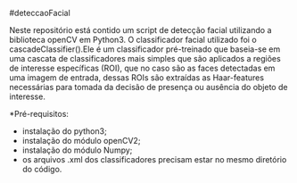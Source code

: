 #deteccaoFacial

Neste repositório está contido um script de detecção facial utilizando a biblioteca openCV em Python3.
O classificador facial utilizado foi o cascadeClassifier().Ele é um classificador pré-treinado que baseia-se em uma cascata de classificadores mais simples que são aplicados a regiões de interesse específicas (ROI), que no caso são as faces detectadas em uma imagem de entrada, dessas ROIs são extraídas as Haar-features necessárias para tomada da decisão de presença ou ausência do objeto de interesse.

*Pré-requisitos:
- instalação do python3;
- instalação do módulo openCV2;
- instalação do módulo Numpy;
- os arquivos .xml dos classificadores precisam estar no mesmo diretório do código.


